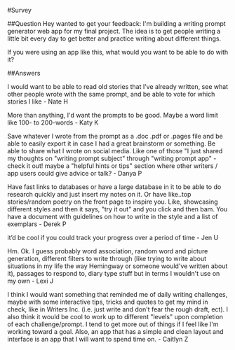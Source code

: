 #Survey

##Question
Hey wanted to get your feedback: I'm building a writing prompt generator web app for my final project. The idea is to get people writing a little bit every day to get better and practice writing about different things.

If you were using an app like this, what would you want to be able to do with it?


##Answers

I would want to be able to read old stories that I’ve already written, see what other people wrote with the same prompt, and be able to vote for which stories I like - Nate H

More than anything, I'd want the prompts to be good. Maybe a word limit like 100- to 200-words - Katy K

Save whatever I wrote from the prompt as a .doc .pdf or .pages file and be able to easily export it in case I had a great brainstorm or something. Be able to share what I wrote on social media. Like one of those "I just shared my thoughts on "writing prompt subject" through "writing prompt app" - check it out! maybe a "helpful hints or tips" section where other writers / app users could give advice or talk? - Danya P

Have fast links to databases or have a large database in it to be able to do research quickly and just insert my notes on it. Or have like..top stories/random poetry on the front page to inspire you. Like, showcasing different styles and then it says, "try it out" and you click and then bam. You have a document with guidelines on how to write in the style and a list of exemplars - Derek P

it’d be cool if you could track your progress over a period of time - Jen U

Hm. Ok. I guess probably word association, random word and picture generation, different filters to write through (like trying to write about situations in my life the way Hemingway or someone would've written about it), passages to respond to, diary type stuff but in terms I wouldn't use on my own - Lexi J

I think I would want something that reminded me of daily writing challenges, maybe with some interactive tips, tricks and quotes to get my mind in check, like in Writers Inc. (i.e. just write and don't fear the rough draft, ect). I also think it would be cool to work up to different "levels" upon completion of each challenge/prompt. I tend to get more out of things if I feel like I'm working toward a goal. Also, an app that has a simple and clean layout and interface is an app that I will want to spend time on. - Caitlyn Z
